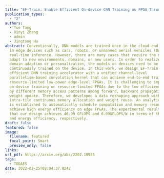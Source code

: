 ```yaml
---
title: "EF-Train: Enable Efficient On-device CNN Training on FPGA Through Data Reshaping for Online Adaptation or Personalization" 
publication_types:
  - "2"
authors:
  - Yue Tang
  - Xinyi Zhang
  - admin
  - Jingtong Hu
abstract: Conventionally, DNN models are trained once in the cloud and deployed
  in edge devices such as cars, robots, or unmanned aerial vehicles (UAVs) for
  real-time inference. However, there are many cases that require the models to
  adapt to new environments, domains, or new users. In order to realize such
  domain adaption or personalization, the models on devices need to be
  continuously trained on the device. In this work, we design EF-Train, an
  efficient DNN training accelerator with a unified channel-level
  parallelism-based convolution kernel that can achieve end-to-end training on
  resource-limited low-power edge-level FPGAs. It is challenging to implement
  on-device training on resource-limited FPGAs due to the low efficiency caused
  by different memory access patterns among forward, backward propagation, and
  weight update. Therefore, we developed a data reshaping approach with
  intra-tile continuous memory allocation and weight reuse. An analytical model
  is established to automatically schedule computation and memory resources to
  achieve high energy efficiency on edge FPGAs. The experimental results show
  that our design achieves 46.99 GFLOPS and 6.09GFLOPS/W in terms of throughput
  and energy efficiency, respectively.
draft: false
featured: false
image:
  filename: featured
  focal_point: Smart
  preview_only: false
links:
url_pdf: https://arxiv.org/abs/2202.10935
tags: 
  - TODAES
date: 2022-02-25T08:04:37.024Z
---
```

